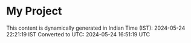 # My Project

This content is dynamically generated in Indian Time (IST): 2024-05-24 22:21:19 IST
Converted to UTC: 2024-05-24 16:51:19 UTC
